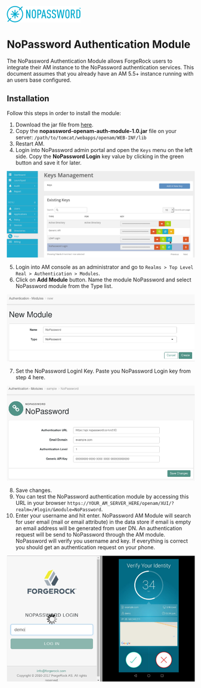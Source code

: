 ![image alt text](/images/nopassword_logo.png)

# NoPassword Authentication Module

The NoPassword Authentication Module allows ForgeRock users to integrate their AM instance to the NoPassword authentication services.
This document assumes that you already have an AM 5.5+ instance running with an users base configured.

## Installation

Follow this steps in order to install the module:

1. Download the jar file from [here](target/nopassword-openam-auth-module-1.0.jar).
2. Copy the **nopassword-openam-auth-module-1.0.jar** file on your server: `/path/to/tomcat/webapps/openam/WEB-INF/lib`
3. Restart AM.
4. Login into NoPassword admin portal and open the `Keys` menu on the left side. Copy the **NoPassword Login** key value by clicking in the green button and save it for later.

![image alt text](/images/api_key.png)

5. Login into AM console as an administrator and go to `Realms > Top Level Real > Authentication > Modules`.
6. Click on **Add Module** button. Name the module NoPassword and select NoPassword module from the Type list.

![image](/images/add_module_1.png)

7. Set the NoPassword LoginI Key. Paste you NoPassword Login key from step 4 here.

![image alt text](/images/add_module_2.png)

8. Save changes.
9. You can test the NoPassword authentication module by accessing this URL in your browser `https://YOUR_AM_SERVER_HERE/openam/XUI/?realm=/#login/&module=NoPassword`.</br>
10. Enter your username and hit enter. NoPassword AM Module will search for user email (mail or email attribute) in the data store if email is empty an email address will be generated from user DN. An authentication request will be send to NoPassword through the AM module. NoPassword will verify you username and key. If everything is correct you should get an authentication request on your phone.

![image](/images/demo_auth.png)